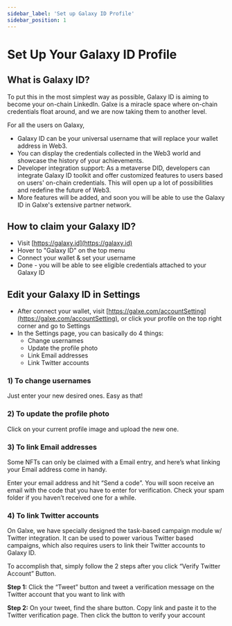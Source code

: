 ```yaml
---
sidebar_label: 'Set up Galaxy ID Profile'
sidebar_position: 1
---
```


# Set Up Your Galaxy ID Profile

## What is Galaxy ID?

To put this in the most simplest way as possible, Galaxy ID is aiming to become your on-chain LinkedIn. Galxe is a miracle space where on-chain credentials float around, and we are now taking them to another level.

For all the users on Galaxy,

- Galaxy ID can be your universal username that will replace your wallet address in Web3.
- You can display the credentials collected in the Web3 world and showcase the history of your achievements.
- Developer integration support: As a metaverse DID, developers can integrate Galaxy ID toolkit and offer customized features to users based on users' on-chain credentials. This will open up a lot of possibilities and redefine the future of Web3.
- More features will be added, and soon you will be able to use the Galaxy ID in Galxe's extensive partner network.

## How to claim your Galaxy ID?

- Visit [https://galaxy.id](https://galaxy.id)
- Hover to "Galaxy ID" on the top menu
- Connect your wallet & set your username
- Done - you will be able to see eligible credentials attached to your Galaxy ID

## Edit your Galaxy ID in Settings

- After connect your wallet, visit [https://galxe.com/accountSetting](https://galxe.com/accountSetting), or click your profile on the top right corner and go to Settings
- In the Settings page, you can basically do 4 things:
    - Change usernames
    - Update the profile photo
    - Link Email addresses
    - Link Twitter accounts

### 1) To change usernames

Just enter your new desired ones. Easy as that!

### 2) To update the profile photo

Click on your current profile image and upload the new one.

### 3) To link Email addresses

Some NFTs can only be claimed with a Email entry, and here’s what linking your Email address come in handy.

Enter your email address and hit “Send a code”. You will soon receive an email with the code that you have to enter for verification. Check your spam folder if you haven’t received one for a while.

### 4) To link Twitter accounts

On Galxe, we have specially designed the task-based campaign module w/ Twitter integration. It can be used to power various Twitter based campaigns, which also requires users to link their Twitter accounts to Galaxy ID.

To accomplish that, simply follow the 2 steps after you click “Verify Twitter Account” Button.

**Step 1:** Click the “Tweet” button and tweet a verification message on the Twitter account that you want to link with

**Step 2:** On your tweet, find the share button. Copy link and paste it to the Twitter verification page. Then click the button to verify your account
